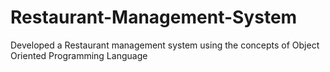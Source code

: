 # Restaurant-Management-System
Developed a Restaurant management system using the concepts of Object Oriented Programming Language
